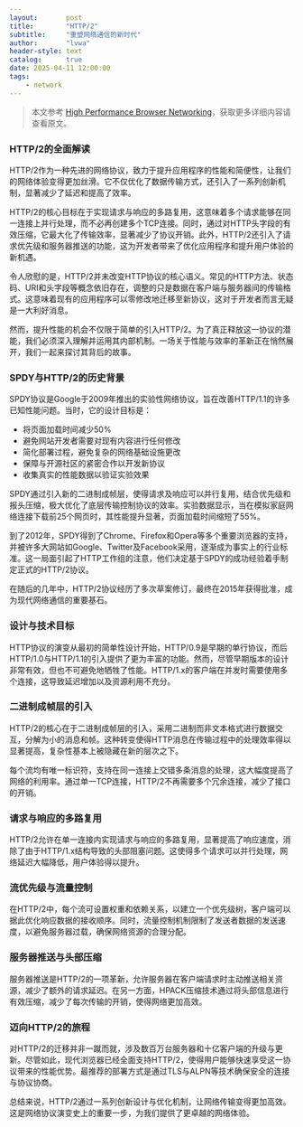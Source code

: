 ```yaml
---
layout:       post
title:        "HTTP/2"
subtitle:     "重塑网络通信的新时代"
author:       "lvwa"
header-style: text
catalog:      true
date: 2025-04-11 12:00:00
tags:
    - network
---
```

> 本文参考 [High Performance Browser Networking](https://hpbn.co/)，获取更多详细内容请查看原文。


### HTTP/2的全面解读

HTTP/2作为一种先进的网络协议，致力于提升应用程序的性能和简便性，让我们的网络体验变得更加丝滑。它不仅优化了数据传输方式，还引入了一系列创新机制，显著减少了延迟和提高了效率。

HTTP/2的核心目标在于实现请求与响应的多路复用，这意味着多个请求能够在同一连接上并行处理，而不必再创建多个TCP连接。同时，通过对HTTP头字段的有效压缩，它最大化了传输效率，显著减少了协议开销。此外，HTTP/2还引入了请求优先级和服务器推送的功能，这为开发者带来了优化应用程序和提升用户体验的新机遇。

令人欣慰的是，HTTP/2并未改变HTTP协议的核心语义。常见的HTTP方法、状态码、URI和头字段等概念依旧存在，调整的只是数据在客户端与服务器间的传输格式。这意味着现有的应用程序可以零修改地迁移至新协议，这对于开发者而言无疑是一大利好消息。

然而，提升性能的机会不仅限于简单的引入HTTP/2。为了真正释放这一协议的潜能，我们必须深入理解并运用其内部机制。一场关于性能与效率的革新正在悄然展开，我们一起来探讨其背后的故事。

### SPDY与HTTP/2的历史背景

SPDY协议是Google于2009年推出的实验性网络协议，旨在改善HTTP/1.1的许多已知性能问题。当时，它的设计目标是：

- 将页面加载时间减少50% 
- 避免网站开发者需要对现有内容进行任何修改
- 简化部署过程，避免复杂的网络基础设施更改
- 保障与开源社区的紧密合作以开发新协议
- 收集真实的性能数据以验证实验效果

SPDY通过引入新的二进制成帧层，使得请求及响应可以并行复用，结合优先级和报头压缩，极大优化了底层传输控制协议的效率。实验数据显示，当在模拟家庭网络连接下载前25个网页时，其性能提升显著，页面加载时间缩短了55%。

到了2012年，SPDY得到了Chrome、Firefox和Opera等多个重要浏览器的支持，并被许多大网站如Google、Twitter及Facebook采用，逐渐成为事实上的行业标准。这一局面引起了HTTP工作组的注意，他们决定基于SPDY的成功经验着手制定正式的HTTP/2协议。

在随后的几年中，HTTP/2协议经历了多次草案修订，最终在2015年获得批准，成为现代网络通信的重要基石。

### 设计与技术目标

HTTP协议的演变从最初的简单性设计开始，HTTP/0.9是早期的单行协议，而后HTTP/1.0与HTTP/1.1的引入提供了更为丰富的功能。然而，尽管早期版本的设计非常有效，但也不可避免地牺牲了性能。HTTP/1.x的客户端在并发时需要使用多个连接，这导致延迟增加以及资源利用不充分。

### 二进制成帧层的引入

HTTP/2的核心在于二进制成帧层的引入，采用二进制而非文本格式进行数据交互，分解为小的消息和帧。这种转变使得HTTP消息在传输过程中的处理效率得以显著提高，复杂性基本上被隐藏在新的层次之下。

每个流均有唯一标识符，支持在同一连接上交错多条消息的处理，这大幅度提高了网络的利用率。通过单一TCP连接，HTTP/2不再需要多个冗余连接，减少了接口的开销。

### 请求与响应的多路复用

HTTP/2允许在单一连接内实现请求与响应的多路复用，显著提高了响应速度，消除了由于HTTP/1.x结构导致的头部阻塞问题。这使得多个请求可以并行处理，网络延迟大幅降低，用户体验得以提升。

### 流优先级与流量控制

在HTTP/2中，每个流可设置权重和依赖关系，以建立一个优先级树，客户端可以据此优化响应数据的接收顺序。同时，流量控制机制限制了发送者数据的发送速度，以避免服务器过载，确保网络资源的合理分配。

### 服务器推送与头部压缩

服务器推送是HTTP/2的一项革新，允许服务器在客户端请求时主动推送相关资源，减少了额外的请求延迟。在另一方面，HPACK压缩技术通过将头部信息进行有效压缩，减少了每次传输的开销，使得网络更加高效。

### 迈向HTTP/2的旅程

对HTTP/2的迁移并非一蹴而就，涉及数百万台服务器和十亿客户端的升级与更新。尽管如此，现代浏览器已经全面支持HTTP/2，使得用户能够快速享受这一协议带来的性能优势。最推荐的部署方式是通过TLS与ALPN等技术确保安全的连接与协议协商。

总结来说，HTTP/2通过一系列创新设计与优化机制，让网络传输变得更加高效。这是网络协议演变史上的重要一步，为我们提供了更卓越的网络体验。